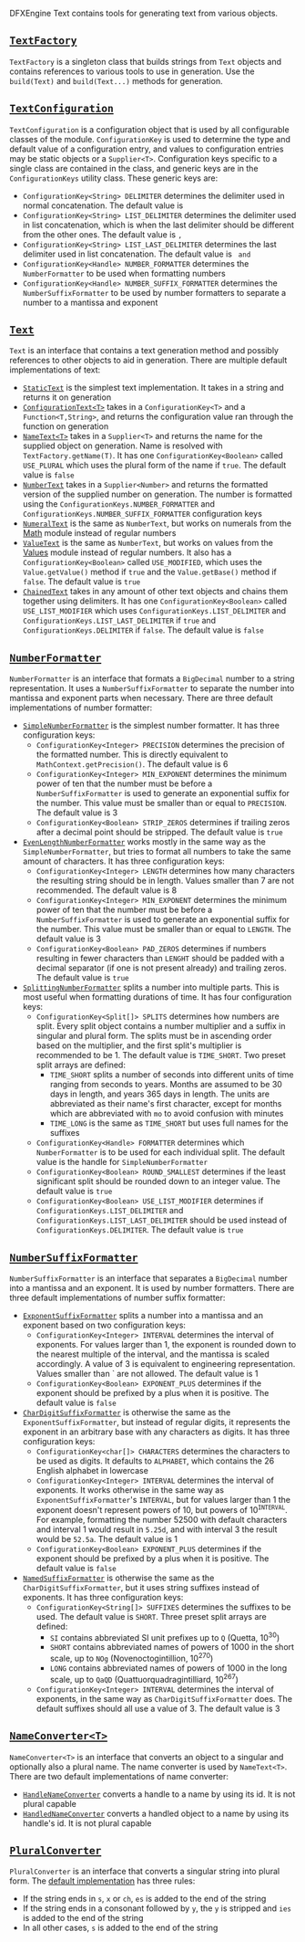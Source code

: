 DFXEngine Text contains tools for generating text from various objects.

## [`TextFactory`](src/main/java/me/datafox/dfxengine/text/TextFactoryImpl.java)

`TextFactory` is a singleton class that builds strings from `Text` objects and contains references to various tools to
use in generation. Use the `build(Text)` and `build(Text...)` methods for generation.

## [`TextConfiguration`](src/main/java/me/datafox/dfxengine/text/utils/TextConfigurationImpl.java)

`TextConfiguration` is a configuration object that is used by all configurable classes of the module. `ConfigurationKey`
is used to determine the type and default value of a configuration entry, and values to configuration entries may be
static objects or a `Supplier<T>`. Configuration keys specific to a single class are contained in the class, and generic
keys are in the `ConfigurationKeys` utility class. These generic keys are:
* `ConfigurationKey<String> DELIMITER` determines the delimiter used in normal concatenation. The default value is ` `
* `ConfigurationKey<String> LIST_DELIMITER` determines the delimiter used in list concatenation, which is when the last
  delimiter should be different from the other ones. The default value is <code>,&nbsp;</code>
* `ConfigurationKey<String> LIST_LAST_DELIMITER` determines the last delimiter used in list concatenation. The default
  value is <code>&nbsp;and&nbsp;</code>
* `ConfigurationKey<Handle> NUMBER_FORMATTER` determines the `NumberFormatter` to be used when formatting numbers
* `ConfigurationKey<Handle> NUMBER_SUFFIX_FORMATTER` determines the `NumberSuffixFormatter` to be used by number
  formatters to separate a number to a mantissa and exponent

## [`Text`](../text-api/src/main/java/me/datafox/dfxengine/text/api/Text.java)

`Text` is an interface that contains a text generation method and possibly references to other objects to aid in
generation. There are multiple default implementations of text:

* [`StaticText`](src/main/java/me/datafox/dfxengine/text/text/StaticText.java) is the simplest text implementation. It
  takes in a string and returns it on generation
* [`ConfigurationText<T>`](src/main/java/me/datafox/dfxengine/text/text/ConfigurationText.java) takes in a
  `ConfigurationKey<T>` and a `Function<T,String>`, and returns the configuration value ran through the function on
  generation
* [`NameText<T>`](src/main/java/me/datafox/dfxengine/text/text/NameText.java) takes in a `Supplier<T>` and returns the
  name for the supplied object on generation. Name is resolved with `TextFactory.getName(T)`. It has one
  `ConfigurationKey<Boolean>` called `USE_PLURAL` which uses the plural form of the name if `true`. The default value is
  `false`
* [`NumberText`](src/main/java/me/datafox/dfxengine/text/text/NumberText.java) takes in a `Supplier<Number>` and returns
  the formatted version of the supplied number on generation. The number is formatted using the
  `ConfigurationKeys.NUMBER_FORMATTER` and `ConfigurationKeys.NUMBER_SUFFIX_FORMATTER` configuration keys
* [`NumeralText`](src/main/java/me/datafox/dfxengine/text/text/NumeralText.java) is the same as `NumberText`, but works
  on numerals from the [Math](../math) module instead of regular numbers
* [`ValueText`](src/main/java/me/datafox/dfxengine/text/text/ValueText.java) is the same as `NumberText`, but works on
  values from the [Values](../values) module instead of regular numbers. It also has a `ConfigurationKey<Boolean>`
  called `USE_MODIFIED`, which uses the `Value.getValue()` method if `true` and the `Value.getBase()` method if `false`.
  The default value is `true`
* [`ChainedText`](src/main/java/me/datafox/dfxengine/text/text/ChainedText.java) takes in any amount of other text
  objects and chains them together using delimiters. It has one `ConfigurationKey<Boolean>` called `USE_LIST_MODIFIER`
  which uses `ConfigurationKeys.LIST_DELIMITER` and `ConfigurationKeys.LIST_LAST_DELIMITER` if `true` and
  `ConfigurationKeys.DELIMITER` if `false`. The default value is `false`

## [`NumberFormatter`](../text-api/src/main/java/me/datafox/dfxengine/text/api/NumberFormatter.java)

`NumberFormatter` is an interface that formats a `BigDecimal` number to a string representation. It uses a
`NumberSuffixFormatter` to separate the number into mantissa and exponent parts when necessary. There are three default
implementations of number formatter:

* [`SimpleNumberFormatter`](src/main/java/me/datafox/dfxengine/text/formatter/SimpleNumberFormatter.java) is the
  simplest number formatter. It has three configuration keys:
    * `ConfigurationKey<Integer> PRECISION` determines the precision of the formatted number. This is directly
      equivalent to `MathContext.getPrecision()`. The default value is 6
    * `ConfigurationKey<Integer> MIN_EXPONENT` determines the minimum power of ten that the number must be before a
      `NumberSuffixFormatter` is used to generate an exponential suffix for the number. This value must be smaller than
      or equal to `PRECISION`. The default value is 3
    * `ConfigurationKey<Boolean> STRIP_ZEROS` determines if trailing zeros after a decimal point should be stripped. The
      default value is `true`
* [`EvenLengthNumberFormatter`](src/main/java/me/datafox/dfxengine/text/formatter/EvenLengthNumberFormatter.java) works
  mostly in the same way as the `SimpleNumberFormatter`, but tries to format all numbers to take the same amount of
  characters. It has three configuration keys:
    * `ConfigurationKey<Integer> LENGTH` determines how many characters the resulting string should be in length. Values
      smaller than 7 are not recommended. The default value is 8
    * `ConfigurationKey<Integer> MIN_EXPONENT` determines the minimum power of ten that the number must be before a
      `NumberSuffixFormatter` is used to generate an exponential suffix for the number. This value must be smaller than
      or equal to `LENGTH`. The default value is 3
    * `ConfigurationKey<Boolean> PAD_ZEROS` determines if numbers resulting in fewer characters than `LENGHT` should be
      padded with a decimal separator (if one is not present already) and trailing zeros. The default value is `true`
* [`SplittingNumberFormatter`](src/main/java/me/datafox/dfxengine/text/formatter/SplittingNumberFormatter.java) splits
  a number into multiple parts. This is most useful when formatting durations of time. It has four configuration keys:
    * `ConfigurationKey<Split[]> SPLITS` determines how numbers are split. Every split object contains a number
      multiplier and a suffix in singular and plural form. The splits must be in ascending order based on the
      multiplier, and the first split's multiplier is recommended to be 1. The default value is `TIME_SHORT`. Two
      preset split arrays are defined:
        * `TIME_SHORT` splits a number of seconds into different units of time ranging from seconds to years. Months are
          assumed to be 30 days in length, and years 365 days in length. The units are abbreviated as their name's first
          character, except for months which are abbreviated with `mo` to avoid confusion with minutes
        * `TIME_LONG` is the same as `TIME_SHORT` but uses full names for the suffixes
    * `ConfigurationKey<Handle> FORMATTER` determines which `NumberFormatter` is to be used for each individual split.
      The default value is the handle for `SimpleNumberFormatter`
    * `ConfigurationKey<Boolean> ROUND_SMALLEST` determines if the least significant split should be rounded down to
      an integer value. The default value is `true`
    * `ConfigurationKey<Boolean> USE_LIST_MODIFIER` determines if `ConfigurationKeys.LIST_DELIMITER` and
      `ConfigurationKeys.LIST_LAST_DELIMITER` should be used instead of `ConfigurationKeys.DELIMITER`. The default value
      is `true`

## [`NumberSuffixFormatter`](../text-api/src/main/java/me/datafox/dfxengine/text/api/NumberSuffixFormatter.java)

`NumberSuffixFormatter` is an interface that separates a `BigDecimal` number into a mantissa and an exponent. It is used
by number formatters. There are three default implementations of number suffix formatter:
* [`ExponentSuffixFormatter`](src/main/java/me/datafox/dfxengine/text/suffix/ExponentSuffixFormatter.java) splits a 
  number into a mantissa and an exponent based on two configuration keys:
    * `ConfigurationKey<Integer> INTERVAL` determines the interval of exponents. For values larger than 1, the 
      exponent is rounded down to the nearest multiple of the interval, and the mantissa is scaled accordingly. A value
      of 3 is equivalent to engineering representation. Values smaller than ` are not allowed. The default value is 1
    * `ConfigurationKey<Boolean> EXPONENT_PLUS` determines if the exponent should be prefixed by a plus when it is 
      positive. The default value is `false`
* [`CharDigitSuffixFormatter`](src/main/java/me/datafox/dfxengine/text/suffix/CharDigitSuffixFormatter.java) is 
  otherwise the same as the `ExponentSuffixFormatter`, but instead of regular digits, it represents the exponent in an
  arbitrary base with any characters as digits. It has three configuration keys:
    * `ConfigurationKey<char[]> CHARACTERS` determines the characters to be used as digits. It defaults to `ALPHABET`, 
      which contains the 26 English alphabet in lowercase
    * `ConfigurationKey<Integer> INTERVAL` determines the interval of exponents. It works otherwise in the same way as
      `ExponentSuffixFormatter`'s `INTERVAL`, but for values larger than 1 the exponent doesn't represent powers of 
      10, but powers of 10<sup>`INTERVAL`</sup>. For example, formatting the number 52500 with default characters 
      and interval 1 would result in `5.25d`, and with interval 3 the result would be `52.5a`. The default value is 1
    * `ConfigurationKey<Boolean> EXPONENT_PLUS` determines if the exponent should be prefixed by a plus when it is 
      positive. The default value is `false`
* [`NamedSuffixFormatter`](src/main/java/me/datafox/dfxengine/text/suffix/NamedSuffixFormatter.java) is otherwise the 
  same as the `CharDigitSuffixFormatter`, but it uses string suffixes instead of exponents. It has three configuration 
  keys:
    * `ConfigurationKey<String[]> SUFFIXES` determines the suffixes to be used. The default value is `SHORT`. Three 
      preset split arrays are defined:
        * `SI` contains abbreviated SI unit prefixes up to `Q` (Quetta, 10<sup>30</sup>)
        * `SHORT` contains abbreviated names of powers of 1000 in the short scale, up to `NOg` (Novenoctogintillion, 
          10<sup>270</sup>)
        * `LONG` contains abbreviated names of powers of 1000 in the long scale, up to `QaQD` 
          (Quattuorquadragintilliard, 10<sup>267</sup>)
    * `ConfigurationKey<Integer> INTERVAL` determines the interval of exponents, in the same way as 
      `CharDigitSuffixFormatter` does. The default suffixes should all use a value of 3. The default value is 3

## [`NameConverter<T>`](../text-api/src/main/java/me/datafox/dfxengine/text/api/NameConverter.java)

`NameConverter<T>` is an interface that converts an object to a singular and optionally also a plural name. The name
converter is used by `NameText<T>`. There are two default implementations of name converter:
* [`HandleNameConverter`](src/main/java/me/datafox/dfxengine/text/converter/HandleNameConverter.java) converts a handle
  to a name by using its id. It is not plural capable
* [`HandledNameConverter`](src/main/java/me/datafox/dfxengine/text/converter/HandledNameConverter.java) converts a
  handled object to a name by using its handle's id. It is not plural capable

## [`PluralConverter`](../text-api/src/main/java/me/datafox/dfxengine/text/api/PluralConverter.java)

`PluralConverter` is an interface that converts a singular string into plural form. The 
[default implementation](src/main/java/me/datafox/dfxengine/text/converter/DefaultPluralConverter.java) has three rules:
* If the string ends in `s`, `x` or `ch`, `es` is added to the end of the string
* If the string ends in a consonant followed by `y`, the `y` is stripped and `ies` is added to the end of the string
* In all other cases, `s` is added to the end of the string